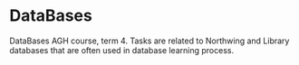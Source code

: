 # DataBases
DataBases AGH course, term 4. Tasks are related to Northwing and Library databases that are often used in database learning process.
